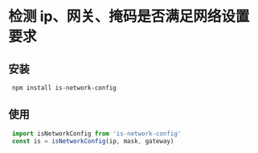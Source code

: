 # 检测 ip、网关、掩码是否满足网络设置要求

## 安装  
```shell script
 npm install is-network-config 
```
## 使用
```javascript
 import isNetworkConfig from 'is-network-config'
 const is = isNetworkConfig(ip, mask, gateway)
```
